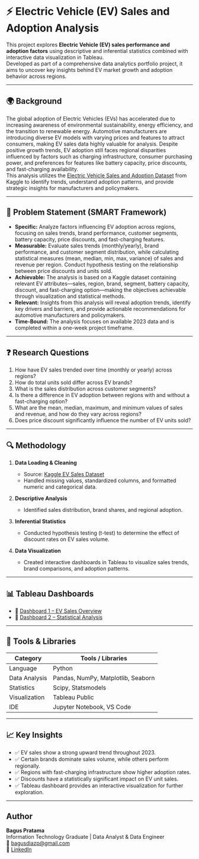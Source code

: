 # ⚡ Electric Vehicle (EV) Sales and Adoption Analysis

This project explores **Electric Vehicle (EV) sales performance and adoption factors** using descriptive and inferential statistics combined with interactive data visualization in Tableau.  
Developed as part of a comprehensive data analytics portfolio project, it aims to uncover key insights behind EV market growth and adoption behavior across regions.

---

## 🌍 Background

The global adoption of Electric Vehicles (EVs) has accelerated due to increasing awareness of environmental sustainability, energy efficiency, and the transition to renewable energy. Automotive manufacturers are introducing diverse EV models with varying prices and features to attract consumers, making EV sales data highly valuable for analysis.
Despite positive growth trends, EV adoption still faces regional disparities influenced by factors such as charging infrastructure, consumer purchasing power, and preferences for features like battery capacity, price discounts, and fast-charging availability.  
This analysis utilizes the [Electric Vehicle Sales and Adoption Dataset](https://www.kaggle.com/datasets/rameezmeerasahib/electric-vehicle-ev-sales-and-adoption) from Kaggle to identify trends, understand adoption patterns, and provide strategic insights for manufacturers and policymakers.

---

## 🎯 Problem Statement (SMART Framework)

- **Specific:** Analyze factors influencing EV adoption across regions, focusing on sales trends, brand performance, customer segments, battery capacity, price discounts, and fast-charging features.
- **Measurable:** Evaluate sales trends (monthly/yearly), brand performance, and customer segment distribution, while calculating statistical measures (mean, median, min, max, variance) of sales and revenue per region. Conduct hypothesis testing on the relationship between price discounts and units sold.
- **Achievable:** The analysis is based on a Kaggle dataset containing relevant EV attributes—sales, region, brand, segment, battery capacity, discount, and fast-charging option—making the objectives achievable through visualization and statistical methods.
- **Relevant:** Insights from this analysis will reveal adoption trends, identify key drivers and barriers, and provide actionable recommendations for automotive manufacturers and policymakers.
- **Time-Bound:** The analysis focuses on available 2023 data and is completed within a one-week project timeframe.

---

## ❓ Research Questions

1. How have EV sales trended over time (monthly or yearly) across regions?
2. How do total units sold differ across EV brands?
3. What is the sales distribution across customer segments?
4. Is there a difference in EV adoption between regions with and without a fast-charging option?
5. What are the mean, median, maximum, and minimum values of sales and revenue, and how do they vary across regions?
6. Does price discount significantly influence the number of EV units sold?

---

## 🔍 Methodology

1. **Data Loading & Cleaning**

   - Source: [Kaggle EV Sales Dataset](https://www.kaggle.com/datasets/rameezmeerasahib/electric-vehicle-ev-sales-and-adoption)
   - Handled missing values, standardized columns, and formatted numeric and categorical data.

2. **Descriptive Analysis**

   - Identified sales distribution, brand shares, and regional adoption.

3. **Inferential Statistics**

   - Conducted hypothesis testing (t-test) to determine the effect of discount rates on EV sales volume.

4. **Data Visualization**
   - Created interactive dashboards in Tableau to visualize sales trends, brand comparisons, and adoption patterns.

---

## 📊 Tableau Dashboards

- 🔗 [Dashboard 1 – EV Sales Overview](https://public.tableau.com/app/profile/bagus.pratama6355/viz/Book1_17580351642360/Dashboard1?publish=yes)
- 🔗 [Dashboard 2 – Statistical Analysis](https://public.tableau.com/app/profile/bagus.pratama6355/viz/Book1_17580351642360/Dashboard2?publish=yes)

---

## 🧰 Tools & Libraries

| Category      | Tools / Libraries                  |
| ------------- | ---------------------------------- |
| Language      | Python                             |
| Data Analysis | Pandas, NumPy, Matplotlib, Seaborn |
| Statistics    | Scipy, Statsmodels                 |
| Visualization | Tableau Public                     |
| IDE           | Jupyter Notebook, VS Code          |

---

## 📈 Key Insights

- ✅ EV sales show a strong upward trend throughout 2023.
- ✅ Certain brands dominate sales volume, while others perform regionally.
- ✅ Regions with fast-charging infrastructure show higher adoption rates.
- ✅ Discounts have a statistically significant impact on EV unit sales.
- ✅ Tableau dashboard provides an interactive visualization for further exploration.

---

## Author

**Bagus Pratama**  
Information Technology Graduate | Data Analyst & Data Engineer  
📧 bagusdiazp@gmail.com  
🔗 [LinkedIn](www.linkedin.com/in/bagus-diaz-pratama)
